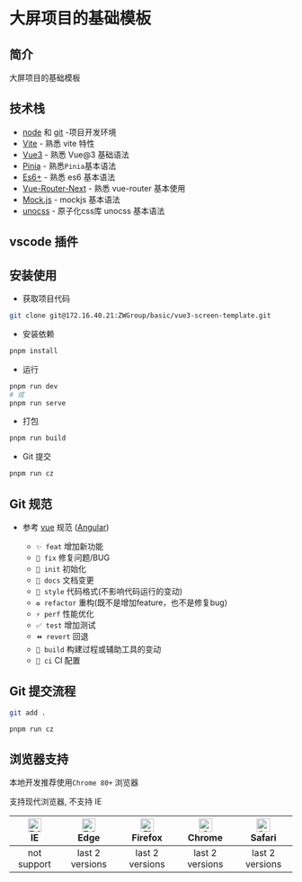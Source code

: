 # 大屏项目的基础模板

## 简介

大屏项目的基础模板

## 技术栈
- [node](http://nodejs.org/) 和 [git](https://git-scm.com/) -项目开发环境
- [Vite](https://vitejs.dev/) - 熟悉 vite 特性
- [Vue3](https://v3.vuejs.org/) - 熟悉 Vue@3 基础语法
- [Pinia](https://pinia.vuejs.org/introduction.html#why-should-i-use-pinia) - 熟悉`Pinia`基本语法
- [Es6+](http://es6.ruanyifeng.com/) - 熟悉 es6 基本语法
- [Vue-Router-Next](https://next.router.vuejs.org/) - 熟悉 vue-router 基本使用
- [Mock.js](https://github.com/nuysoft/Mock) - mockjs 基本语法
- [unocss](https://github.com/nuysoft/Mock) - 原子化css库 unocss 基本语法

## vscode 插件

## 安装使用

- 获取项目代码

```bash
git clone git@172.16.40.21:ZWGroup/basic/vue3-screen-template.git
```

- 安装依赖

```bash
pnpm install
```

- 运行

```bash
pnpm run dev
# 或
pnpm run serve
```

- 打包

```bash
pnpm run build
```

- Git 提交

```bash
pnpm run cz
```

## Git 规范

- 参考 [vue](https://github.com/vuejs/vue/blob/dev/.github/COMMIT_CONVENTION.md) 规范 ([Angular](https://github.com/conventional-changelog/conventional-changelog/tree/master/packages/conventional-changelog-angular))

  - `✨ feat` 增加新功能
  - `🐛 fix` 修复问题/BUG
  - `🎉 init` 初始化
  - `📝 docs` 文档变更
  - `💄 style` 代码格式(不影响代码运行的变动)
  - `♻️ refactor` 重构(既不是增加feature，也不是修复bug)
  - `⚡️ perf` 性能优化
  - `✅ test` 增加测试
  - `⏪️ revert` 回退
  - `🚀‍ build` 构建过程或辅助工具的变动
  - `👷 ci` CI 配置

## Git 提交流程
```bash
git add .

pnpm run cz
```

## 浏览器支持

本地开发推荐使用`Chrome 80+` 浏览器

支持现代浏览器, 不支持 IE

| [<img src="https://raw.githubusercontent.com/alrra/browser-logos/master/src/edge/edge_48x48.png" alt=" Edge" width="24px" height="24px" />](http://godban.github.io/browsers-support-badges/)</br>IE | [<img src="https://raw.githubusercontent.com/alrra/browser-logos/master/src/edge/edge_48x48.png" alt=" Edge" width="24px" height="24px" />](http://godban.github.io/browsers-support-badges/)</br>Edge | [<img src="https://raw.githubusercontent.com/alrra/browser-logos/master/src/firefox/firefox_48x48.png" alt="Firefox" width="24px" height="24px" />](http://godban.github.io/browsers-support-badges/)</br>Firefox | [<img src="https://raw.githubusercontent.com/alrra/browser-logos/master/src/chrome/chrome_48x48.png" alt="Chrome" width="24px" height="24px" />](http://godban.github.io/browsers-support-badges/)</br>Chrome | [<img src="https://raw.githubusercontent.com/alrra/browser-logos/master/src/safari/safari_48x48.png" alt="Safari" width="24px" height="24px" />](http://godban.github.io/browsers-support-badges/)</br>Safari |
| :-: | :-: | :-: | :-: | :-: |
| not support | last 2 versions | last 2 versions | last 2 versions | last 2 versions |
